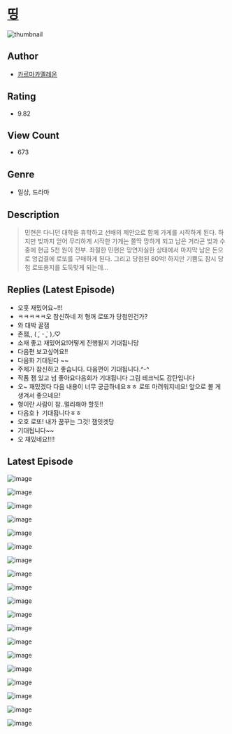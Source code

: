# [띵](https://comic.naver.com/bestChallenge/list?titleId=810437)
![thumbnail](https://image-comic.pstatic.net/user_contents_data/challenge_comic/2023/05/23/329210/upload_7075494103213093684_480x623.jpeg)

## Author
- [카르마카멜레온](https://comic.naver.com/artistTitle?id=329210)

## Rating
- 9.82

## View Count
- 673

## Genre
- 일상, 드라마

## Description
> 민현은 다니던 대학을 휴학하고 선배의 제안으로 함께 가게를 시작하게 된다. 하지만 빚까지 얻어 무리하게 시작한 가게는 쫄딱 망하게 되고 남은 거라곤 빚과 수중에 현금 5천 원이 전부. 좌절한 민현은 망연자실한 상태에서 마지막 남은 돈으로 엉겁결에 로또를 구매하게 된다. 그리고 당첨된 80억! 하지만 기쁨도 잠시 당첨 로또용지를 도둑맞게 되는데...

## Replies (Latest Episode)
- 오홋 재밌어요~!!!
- ㅋㅋㅋㅋㅋ오 참신하네 저 형꺼 로또가 당첨인건가?
- 와 대박 꿀잼
- 존잼,, ( ´͈ ᵕ `͈ )◞♡
- 소재 좋고 재밌어요!어떻게 진행될지 기대됩니당
- 다음편 보고싶어요!!
- 다음화 기대된다 ~~
- 주제가 참신하고 좋습니다. 다음편이 기대됩니다.^-^
- 작품 잼 있고 넘 좋아요다음회가 기대됩니다 그림 테크닉도 감탄입니다
- 오~ 재밌겠다 다음 내용이 너무 궁금하네요ㅎㅎ 로또 마려워지네요! 앞으로 볼 게 생겨서 좋으네요!
- 형이란 사람이 참..멀리해야 할듯!!
- 다음호ㅏ 기대됩니다ㅎㅎ
- 오호 로또! 내가 꿈꾸는 그것! 잼잇겟당
- 기대됩니다~~
- 오 재밌네요!!!!

## Latest Episode
![image](https://image-comic.pstatic.net/user_contents_data/challenge_comic/2023/05/23/329210/upload_7306590543679087158.jpeg)

![image](https://image-comic.pstatic.net/user_contents_data/challenge_comic/2023/05/23/329210/upload_3690754003574207586.jpeg)

![image](https://image-comic.pstatic.net/user_contents_data/challenge_comic/2023/05/23/329210/upload_7306358332799136048.jpeg)

![image](https://image-comic.pstatic.net/user_contents_data/challenge_comic/2023/05/23/329210/upload_7161678021482787683.jpeg)

![image](https://image-comic.pstatic.net/user_contents_data/challenge_comic/2023/05/23/329210/upload_3702350531116676146.jpeg)

![image](https://image-comic.pstatic.net/user_contents_data/challenge_comic/2023/05/23/329210/upload_4135255763962968164.jpeg)

![image](https://image-comic.pstatic.net/user_contents_data/challenge_comic/2023/05/23/329210/upload_4049410303524747313.jpeg)

![image](https://image-comic.pstatic.net/user_contents_data/challenge_comic/2023/05/23/329210/upload_7364339983259415398.jpeg)

![image](https://image-comic.pstatic.net/user_contents_data/challenge_comic/2023/05/23/329210/upload_4134646823496475443.jpeg)

![image](https://image-comic.pstatic.net/user_contents_data/challenge_comic/2023/05/23/329210/upload_3834875978386072931.jpeg)

![image](https://image-comic.pstatic.net/user_contents_data/challenge_comic/2023/05/23/329210/upload_3761123825718606130.jpeg)

![image](https://image-comic.pstatic.net/user_contents_data/challenge_comic/2023/05/23/329210/upload_3702634416375882291.jpeg)

![image](https://image-comic.pstatic.net/user_contents_data/challenge_comic/2023/05/23/329210/upload_7365744080358813794.jpeg)

![image](https://image-comic.pstatic.net/user_contents_data/challenge_comic/2023/05/23/329210/upload_7221630001088770609.jpeg)

![image](https://image-comic.pstatic.net/user_contents_data/challenge_comic/2023/05/23/329210/upload_3906372614527477092.jpeg)

![image](https://image-comic.pstatic.net/user_contents_data/challenge_comic/2023/05/23/329210/upload_7378644830659230051.jpeg)

![image](https://image-comic.pstatic.net/user_contents_data/challenge_comic/2023/05/23/329210/upload_3832623083372635193.jpeg)

![image](https://image-comic.pstatic.net/user_contents_data/challenge_comic/2023/05/23/329210/upload_3618190835997762102.jpeg)

![image](https://image-comic.pstatic.net/user_contents_data/challenge_comic/2023/05/23/329210/upload_7364905139967309157.jpeg)
